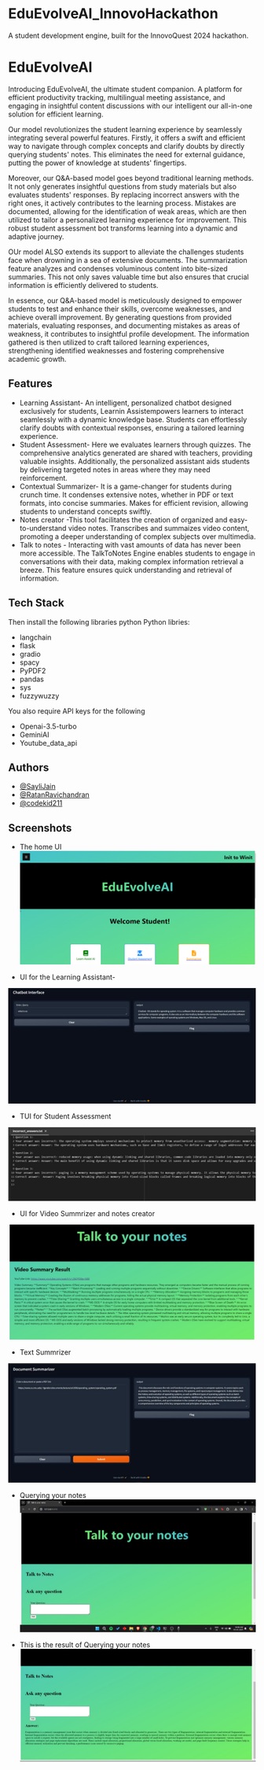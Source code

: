 # EduEvolveAI_InnovoHackathon
A student development engine, built for the InnovoQuest 2024 hackathon.

# EduEvolveAI

Introducing EduEvolveAI, the ultimate student companion. A platform for efficient productivity tracking, multilingual meeting assistance, and engaging in insightful content discussions with our intelligent our all-in-one solution for efficient learning.


Our model revolutionizes the student learning experience by seamlessly integrating several powerful features. Firstly, it offers a swift and efficient way to navigate through complex concepts and clarify doubts by directly querying students' notes. This eliminates the need for external guidance, putting the power of knowledge at students' fingertips.

Moreover, our Q&A-based model goes beyond traditional learning methods. It not only generates insightful questions from study materials but also evaluates students' responses. By replacing incorrect answers with the right ones, it actively contributes to the learning process. Mistakes are documented, allowing for the identification of weak areas, which are then utilized to tailor a personalized learning experience for improvement. This robust student assessment bot transforms learning into a dynamic and adaptive journey.

OUr model ALSO extends its support to alleviate the challenges students face when drowning in a sea of extensive documents. The summarization feature analyzes and condenses voluminous content into bite-sized summaries. This not only saves valuable time but also ensures that crucial information is efficiently delivered to students.

In essence, our Q&A-based model is meticulously designed to empower students to test and enhance their skills, overcome weaknesses, and achieve overall improvement. By generating questions from provided materials, evaluating responses, and documenting mistakes as areas of weakness, it contributes to insightful profile development. The information gathered is then utilized to craft tailored learning experiences, strengthening identified weaknesses and fostering comprehensive academic growth.

## Features

- Learning Assistant- An intelligent, personalized chatbot designed exclusively for students, Learnin Assistempowers learners to interact seamlessly with a dynamic knowledge base. Students can effortlessly clarify doubts with contextual responses, ensuring a tailored learning experience.
- Student Assessment- Here we evaluates learners through quizzes. The comprehensive analytics generated are shared with teachers, providing valuable insights. Additionally, the personalized assistant aids students by delivering targeted notes in areas where they may need reinforcement.
- Contextual Summarizer- It  is a game-changer for students during crunch time. It condenses extensive notes, whether in PDF or text formats, into concise summaries. Makes for efficient revision, allowing students to understand concepts swiftly.
- Notes creator -This tool facilitates the creation of organized and easy-to-understand video notes. Transcribes and summaizes video content, promoting a deeper understanding of complex subjects over multimedia.
- Talk to notes -  Interacting with vast amounts of data has never been more accessible. The TalkToNotes Engine enables students to engage in conversations with their data, making complex information retrieval a breeze. This feature ensures quick understanding and retrieval of information.

## Tech Stack


Then install the following libraries
python
Python libries:
- langchain
- flask
- gradio
- spacy
- PyPDF2
- pandas
- sys
- fuzzywuzzy

You also require API keys for the following
- Openai-3.5-turbo
- GeminiAI
- Youtube_data_api

## Authors

- [@SayliJain](https://github.com/SayliJain)
- [@RatanRavichandran](https://github.com/RatanRavichandran)
- [@codekid211](https://github.com/codekid211)

## Screenshots
- The home UI
![main page](assets/home.png)

- UI for the Learning Assistant-

![inteface learning Assist](assets/LA.jpg)

- TUI for Student Assessment 

![Student Assessment ](assets/SA.jpg)

- UI for Video Summrizer and notes creator

![Summrizer](assets/Vsum.jpg)
- Text Summrizer

![Summrizer](assets/sum.jpg)

- Querying your notes 
![Talk to notes](assets/ttm.jpg) 

- This is the result of Querying your notes
![Talk to notes](assets/resultsTTM.jpg) 





